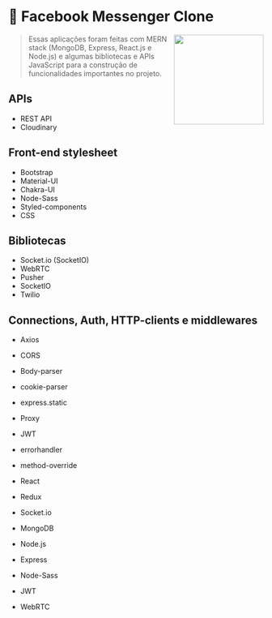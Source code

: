 <!--
https://youtu.be/59pumSluRj4
https://youtu.be/Q-y8ASwOYgQ
https://youtu.be/aLCu3vWot2E
https://youtu.be/oYMtCGfYMB8
https://youtu.be/cnxrhXORmnE
https://youtu.be/CkRGJC0ytdU
https://youtu.be/vl5CJIhy5oU
https://youtu.be/SYP54qp4aMM
https://youtu.be/NHCOPoqqFPc
https://youtu.be/8e_4KIj4jBs


https://youtu.be/43wwRPwQhvM
-->

# 💬 Facebook Messenger Clone
<img src="https://upload.wikimedia.org/wikipedia/commons/b/be/Facebook_Messenger_logo_2020.svg" width="177px" align="right">

> Essas aplicações foram feitas com MERN stack (MongoDB, Express, React.js e Node.js) e algumas bibliotecas e APIs JavaScript para a construção de funcionalidades importantes no projeto.

## APIs
- REST API
- Cloudinary

## Front-end stylesheet
- Bootstrap
- Material-UI
- Chakra-UI
- Node-Sass
- Styled-components
- CSS

## Bibliotecas
- Socket.io (SocketIO)
- WebRTC
- Pusher
- SocketIO
- Twilio

## Connections, Auth, HTTP-clients e middlewares
- Axios
- CORS
- Body-parser
- cookie-parser
- express.static
- Proxy
- JWT
- errorhandler
- method-override

- React
- Redux
- Socket.io
- MongoDB
- Node.js
- Express
- Node-Sass
- JWT
- WebRTC
